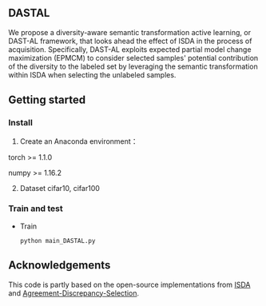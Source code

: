 ## DASTAL
We propose a diversity-aware semantic transformation active learning, or DAST-AL framework, that looks ahead the effect of ISDA in the process of acquisition. Specifically, DAST-AL exploits expected partial model change maximization (EPMCM) to consider selected samples' potential contribution of the diversity to the labeled set by leveraging the semantic transformation within ISDA when selecting the unlabeled samples.


## Getting started
### Install

1. Create an Anaconda environment：

  torch >= 1.1.0

  numpy >= 1.16.2

2. Dataset
    cifar10, cifar100
    
    
### Train and test
- Train
    ~~~
    python main_DASTAL.py
    ~~~


## Acknowledgements
This code is partly based on the open-source implementations from [ISDA](https://github.com/blackfeather-wang/ISDA-for-Deep-Networks) and [Agreement-Discrepancy-Selection](https://github.com/fumengying19/AAAI21-ADS).
